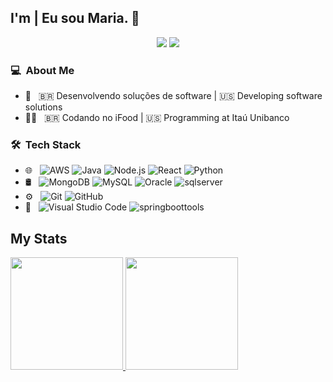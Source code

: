 ## I'm | Eu sou Maria. 👋
<p align="center">
<a href="https://www.linkedin.com/in/mariadefatimaazevedo"><img src="https://img.shields.io/badge/-Maria%20Azevedo-0077B5?style=flat-square&logo=Linkedin&logoColor=white"/></a>
<a href="mailto:mfmoreira7@gmail.com"><img src="https://img.shields.io/badge/-mfmoreira@gamil.com-D14836?style=flat-square&logo=Gmail&logoColor=white"/></a>


### 💻 &nbsp;About Me 

- 🤔 &nbsp; 🇧🇷 Desenvolvendo soluções de software | 🇺🇸 Developing software solutions
- 👩‍💻 &nbsp; 🇧🇷 Codando no iFood | 🇺🇸 Programming at Itaú Unibanco


### 🛠 &nbsp;Tech Stack

- 🌐 &nbsp;
  ![AWS](https://img.shields.io/badge/-AWS-333333?style=flat&logo=AWS)
  ![Java](https://img.shields.io/badge/-Java-333333?style=flat&logo=Java)
  ![Node.js](https://img.shields.io/badge/-Node.js-333333?style=flat&logo=node.js)
  ![React](https://img.shields.io/badge/-React-333333?style=flat&logo=react)
  ![Python](https://img.shields.io/badge/-Python-333333?style=flat&logo=python)
- 🛢 &nbsp;
  ![MongoDB](https://img.shields.io/badge/-MongoDB-333333?style=flat&logo=mongodb)
  ![MySQL](https://img.shields.io/badge/-MySQL-333333?style=flat&logo=mysql)
  ![Oracle](https://img.shields.io/badge/-oracle-333333?style=flat&logo=oracle)
  ![sqlserver](https://img.shields.io/badge/-sqlserver-333333?style=flat&logo=sqlserver)
- ⚙️ &nbsp;
  ![Git](https://img.shields.io/badge/-Git-333333?style=flat&logo=git)
  ![GitHub](https://img.shields.io/badge/-GitHub-333333?style=flat&logo=github)
- 🔧 &nbsp;
  ![Visual Studio Code](https://img.shields.io/badge/-Visual%20Studio%20Code-333333?style=flat&logo=visual-studio-code&logoColor=007ACC)
  ![springboottools](https://img.shields.io/badge/-springboottools-333333?style=flat&logo=springboottools)

## My Stats
<p>
<a href="https://github.com/AVS1508">
  <img height="180em" src="https://github-readme-stats.vercel.app/api?username=mfmoreira&show_icons=true&theme=radical" />
  <img height="180em" src="https://github-readme-stats-eight-theta.vercel.app/api/top-langs/?username=mfmoreira&theme=radical&layout=compact&exclude_lang=java+r" />
</a>
</p>
